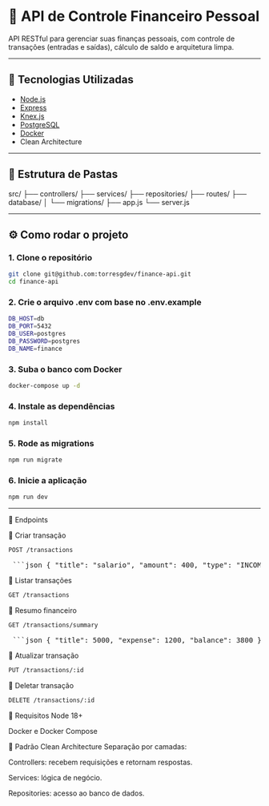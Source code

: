 # 💸 API de Controle Financeiro Pessoal

API RESTful para gerenciar suas finanças pessoais, com controle de transações (entradas e saídas), cálculo de saldo e arquitetura limpa.

---

## 🚀 Tecnologias Utilizadas

- [Node.js](https://nodejs.org/)
- [Express](https://expressjs.com/)
- [Knex.js](https://knexjs.org/)
- [PostgreSQL](https://www.postgresql.org/)
- [Docker](https://www.docker.com/)
- Clean Architecture

---

## 🧱 Estrutura de Pastas

src/ ├── controllers/ ├── services/ ├── repositories/ ├── routes/ ├── database/ │ └── migrations/ ├── app.js └── server.js

---

## ⚙️ Como rodar o projeto

### 1. Clone o repositório

```bash
git clone git@github.com:torresgdev/finance-api.git
cd finance-api
```

### 2. Crie o arquivo .env com base no .env.example

```bash
DB_HOST=db
DB_PORT=5432
DB_USER=postgres
DB_PASSWORD=postgres
DB_NAME=finance
```

### 3. Suba o banco com Docker

```bash
docker-compose up -d
```

### 4. Instale as dependências

```bash
npm install
```

### 5. Rode as migrations

```bash
npm run migrate
```

### 6. Inicie a aplicação

```bash
npm run dev
```

---

📮 Endpoints

🔹 Criar transação

```bash
POST /transactions
```

<pre> ```json { "title": "salario", "amount": 400, "type": "INCOME or EXPENSE", "category": "Trabalho"} ``` </pre>

🔹 Listar transações

```bash
GET /transactions
```

🔹 Resumo financeiro

```bash
GET /transactions/summary
```

<pre> ```json { "title": 5000, "expense": 1200, "balance": 3800 } ``` </pre>

🔹 Atualizar transação

```bash
PUT /transactions/:id
```

🔹 Deletar transação

```bash
DELETE /transactions/:id
```

📌 Requisitos
Node 18+

Docker e Docker Compose

🧠 Padrão Clean Architecture
Separação por camadas:

Controllers: recebem requisições e retornam respostas.

Services: lógica de negócio.

Repositories: acesso ao banco de dados.
